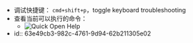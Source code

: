 - 调试快捷键： `cmd+shift+p`，toggle keyboard troubleshooting
- 查看当前可以执行的命令：
	- ![Quick Open Help](https://code.visualstudio.com/assets/docs/getstarted/userinterface/quickopenhelp.png)
- id:: 63e49cb3-982c-4761-9d94-62b211305e02